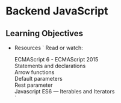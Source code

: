 # Backend JavaScript
## Learning Objectives
* Resources
`
Read or watch:  
  
    ECMAScript 6 - ECMAScript 2015  
    Statements and declarations  
    Arrow functions  
    Default parameters  
    Rest parameter  
    Javascript ES6 — Iterables and Iterators  
`
